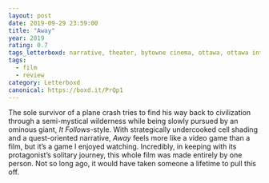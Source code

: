 ```yaml
---
layout: post 
date: 2019-09-29 23:59:00
title: "Away"
year: 2019
rating: 0.7
tags_letterboxd: narrative, theater, bytowne cinema, ottawa, ottawa international animation festival, festival, animation
tags:
  - film
  - review
category: Letterboxd
canonical: https://boxd.it/PrQp1
---
```


The sole survivor of a plane crash tries to find his way back to civilization through a semi-mystical wilderness while being slowly pursued by an ominous giant, <cite>It Follows</cite>-style. With strategically undercooked cell shading and a quest-oriented narrative, <cite>Away</cite> feels more like a video game than a film, but it’s a game I enjoyed watching. Incredibly, in keeping with its protagonist’s solitary journey, this whole film was made entirely by one person. Not so long ago, it would have taken someone a lifetime to pull this off.